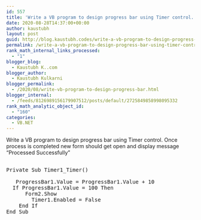 ```yaml
---
id: 557
title: 'Write a VB program to design progress bar using Timer control. Once process is    completed new form should get open and display message “Processed Successfully”'
date: 2020-08-28T14:37:00+00:00
author: kaustubh
layout: post
guid: http://blog.kaustubh.codes/write-a-vb-program-to-design-progress-bar-using-timer-control-once-process-is-completed-new-form-should-get-open-and-display-message-processed-successfully/
permalink: /write-a-vb-program-to-design-progress-bar-using-timer-control-once-process-is-completed-new-form-should-get-open-and-display-message-processed-successfully/
rank_math_internal_links_processed:
  - "1"
blogger_blog:
  - Kaustubh K..com
blogger_author:
  - Kaustubh Kulkarni
blogger_permalink:
  - /2020/08/write-vb-program-to-design-progress-bar.html
blogger_internal:
  - /feeds/8126989156179907512/posts/default/2725849858998095332
rank_math_analytic_object_id:
  - "160"
categories:
  - VB.NET
---
```

Write a VB program to design progress bar using Timer control. Once process is completed new form should get open and display message “Processed Successfully” 

<pre><br />Private Sub Timer1_Timer()<br /><br />	ProgressBar1.Value = ProgressBar1.Value + 10<br />	If ProgressBar1.Value = 100 Then<br />		Form2.Show<br />		Timer1.Enabled = False<br />	End If<br />End Sub<br /><br /><br /><br /></pre>